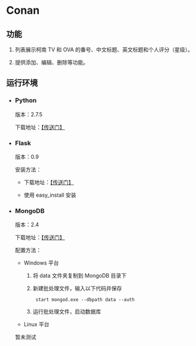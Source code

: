 # Conan #

## 功能 ##

1. 列表展示柯南 TV 和 OVA 的番号、中文标题、英文标题和个人评分（星级）。

2. 提供添加、编辑、删除等功能。

## 运行环境 ##

* ### Python ###

    版本：2.7.5
    
    下载地址：[【传送门】][1]
    

* ### Flask ###

    版本：0.9
    
    安装方法：
    
    * 下载地址：[【传送门】][2]
    
    * 使用 easy_install 安装

* ### MongoDB ###

    版本：2.4

    下载地址：[【传送门】][3]

    配置方法：

    * Windows 平台

        1. 将 data 文件夹复制到 MongoDB 目录下

        2. 新建批处理文件，输入以下代码并保存

                start mongod.exe --dbpath data --auth
        
        3. 运行批处理文件，启动数据库

    * Linux 平台

    暂未测试

[1]: http://www.python.org/ "Python"
[2]: http://flask.pocoo.org/ "Flask"
[3]: http://www.mongodb.org/ "MongoDB"
